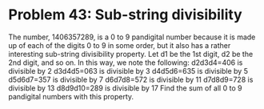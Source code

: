 # Problem 43: Sub-string divisibility
The number, 1406357289, is a 0 to 9 pandigital number because it is made
up of each of the digits 0 to 9 in some order, but it also has a rather
interesting sub-string divisibility property. Let d1 be the 1st digit,
d2 be the 2nd digit, and so on. In this way, we note the following:
d2d3d4=406 is divisible by 2 d3d4d5=063 is divisible by 3 d4d5d6=635 is
divisible by 5 d5d6d7=357 is divisible by 7 d6d7d8=572 is divisible by
11 d7d8d9=728 is divisible by 13 d8d9d10=289 is divisible by 17 Find the
sum of all 0 to 9 pandigital numbers with this property.
